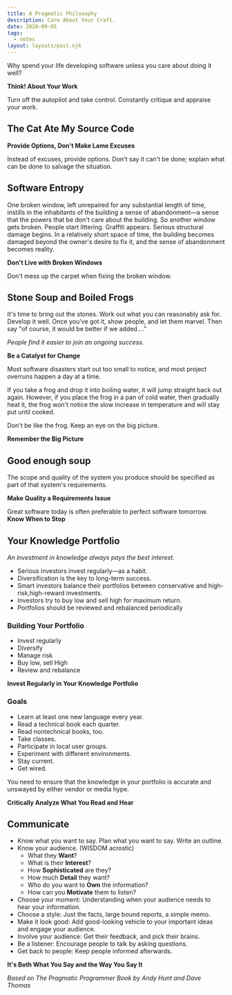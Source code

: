 ```yaml
---
title: A Pragmatic Philosophy
description: Care About Your Craft.
date: 2020-09-05
tags:
  - notes
layout: layouts/post.njk
---
```


Why spend your life developing software unless you care about doing it well?

**Think! About Your Work**

Turn off the autopilot and take control. Constantly critique and appraise your work.

## The Cat Ate My Source Code

**Provide Options, Don't Make Lame Excuses**

Instead of excuses, provide options. Don't say it can't be done; explain what can be done to salvage the situation.

## Software Entropy

One broken window, left unrepaired for any substantial length of time, instills in the inhabitants of the building a sense of abandonment—a sense that the powers that be don't care about the building. So another window gets broken. People start littering. Graffiti appears. Serious structural damage begins. In a relatively short space of time, the building becomes damaged beyond the owner's desire to fix it, and the sense of abandonment becomes reality.

**Don't Live with Broken Windows**

Don't mess up the carpet when fixing the broken window.

## Stone Soup and Boiled Frogs

It's time to bring out the stones. Work out what you can reasonably ask for. Develop it well. Once you've got it, show people, and let them marvel. Then say "of course, it would be better if we added…."

_People find it easier to join an ongoing success._

**Be a Catalyst for Change**

Most software disasters start out too small to notice, and most project overruns happen a day at a time.

If you take a frog and drop it into boiling water, it will jump straight back out again. However, if you place the frog in a pan of cold water, then gradually heat it, the frog won't notice the slow increase in temperature and will stay put until cooked.

Don't be like the frog. Keep an eye on the big picture.

**Remember the Big Picture**

## Good enough soup

The scope and quality of the system you produce should be specified as part of that system's requirements.

**Make Quality a Requirements Issue**

Great software today is often preferable to perfect software tomorrow. **Know When to Stop**

## Your Knowledge Portfolio

_An investment in knowledge always pays the best interest._

- Serious investors invest regularly—as a habit.
- Diversification is the key to long-term success.
- Smart investors balance their portfolios between conservative and high-risk,high-reward investments.
- Investors try to buy low and sell high for maximum return.
- Portfolios should be reviewed and rebalanced periodically

### Building Your Portfolio

- Invest regularly
- Diversify
- Manage risk
- Buy low, sell High
- Review and rebalance

**Invest Regularly in Your Knowledge Portfolio**

### Goals

- Learn at least one new language every year.
- Read a technical book each quarter.
- Read nontechnical books, too.
- Take classes.
- Participate in local user groups.
- Experiment with different environments.
- Stay current.
- Get wired.

You need to ensure that the knowledge in your portfolio is accurate and unswayed by either vendor or media hype.

**Critically Analyze What You Read and Hear**

## Communicate

- Know what you want to say. Plan what you want to say. Write an outline.
- Know your audience. (WISDOM acrostic)
  - What they **Want**?
  - What is their **Interest**?
  - How **Sophisticated** are they?
  - How much **Detail** they want?
  - Who do you want to **Own** the information?
  - How can you **Motivate** them to listen?
- Choose your moment: Understanding when your audience needs to hear your information.
- Choose a style: Just the facts, large bound reports, a simple memo.
- Make it look good: Add good-looking vehicle to your important ideas and engage your audience.
- Involve your audience: Get their feedback, and pick their brains.
- Be a listener: Encourage people to talk by asking questions.
- Get back to people: Keep people informed afterwards.

**It's Both What You Say and the Way You Say It**

_Based on The Pragmatic Programmer Book by Andy Hunt and Dave Thomas_
